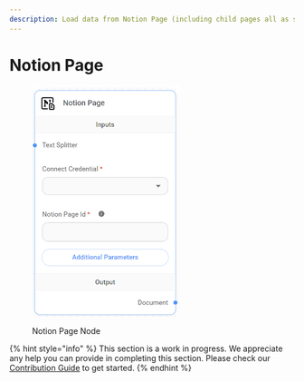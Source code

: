 ```yaml
---
description: Load data from Notion Page (including child pages all as separate documents).
---
```


# Notion Page

<figure><img src="../../../.gitbook/assets/image (4) (1).png" alt="" width="262"><figcaption><p>Notion Page Node</p></figcaption></figure>

{% hint style="info" %}
This section is a work in progress. We appreciate any help you can provide in completing this section. Please check our [Contribution Guide](https://toi500.gitbook.io/flowise-docs/contributing) to get started.
{% endhint %}
